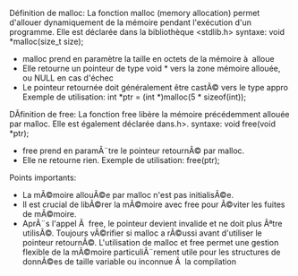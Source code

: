 Définition de malloc:
La fonction malloc (memory allocation) permet d'allouer dynamiquement de la mémoire pendant l'exécution d'un programme. Elle est déclarée dans la bibliothèque <stdlib.h>
syntaxe:
void *malloc(size_t size);
* malloc prend en paramètre la taille en octets de la mémoire à  alloue
* Elle retourne un pointeur de type void * vers la zone mémoire allouée, ou NULL en cas d'échec
* Le pointeur retournée doit généralement être castÃ© vers le type appro
Exemple de utilisation:
int *ptr = (int *)malloc(5 * sizeof(int));

DÃfinition de free:
La fonction free libère la mémoire précédemment allouée par malloc. Elle est également déclarée dans.h>.
syntaxe:
void free(void *ptr);
* free prend en paramÃ¨tre le pointeur retournÃ© par malloc.
* Elle ne retourne rien.
Exemple de utilisation:
free(ptr);

Points importants:
* La mÃ©moire allouÃ©e par malloc n'est pas initialisÃ©e.
* Il est crucial de libÃ©rer la mÃ©moire avec free pour Ã©viter les fuites de mÃ©moire.
* AprÃ¨s l'appel Ã  free, le pointeur devient invalide et ne doit plus Ãªtre utilisÃ©.
Toujours vÃ©rifier si malloc a rÃ©ussi avant d'utiliser le pointeur retournÃ©.
L'utilisation de malloc et free permet une gestion flexible de la mÃ©moire
particuliÃ¨rement utile pour les structures de donnÃ©es de taille variable ou inconnue Ã  la compilation
